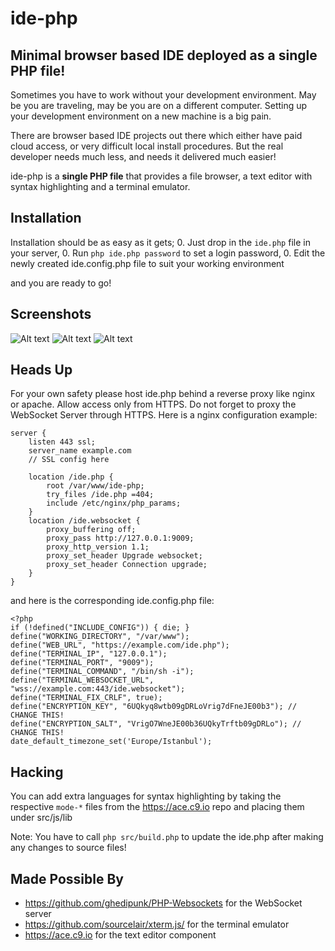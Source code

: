 # ide-php
## Minimal browser based IDE deployed as a single PHP file!

Sometimes you have to work without your development environment.
May be you are traveling, may be you are on a different computer.
Setting up your development environment on a new machine is a big pain.

There are browser based IDE projects out there which either have paid cloud access, or very difficult local install procedures. But the real developer needs much less, and needs it delivered much easier!

ide-php is a __single PHP file__ that provides a file browser, a text editor with syntax highlighting and a terminal emulator.

## Installation
Installation should be as easy as it gets;
 0. Just drop in the `ide.php` file in your server, 
 0. Run `php ide.php password` to set a login password,
 0. Edit the newly created ide.config.php file to suit your working environment

and you are ready to go!

## Screenshots
![Alt text](https://github.com/turerkan/ide-php/raw/master/screenshots/sc1.png "Screenshot 1")
![Alt text](https://github.com/turerkan/ide-php/raw/master/screenshots/sc2.png "Screenshot 2")
![Alt text](https://github.com/turerkan/ide-php/raw/master/screenshots/sc3.png "Screenshot 3")

## Heads Up
For your own safety please host ide.php behind a reverse proxy like nginx or apache. Allow access only from HTTPS. Do not forget to proxy the WebSocket Server
through HTTPS. Here is a nginx configuration example:
```
server {
    listen 443 ssl;
    server_name example.com
    // SSL config here
    
   	location /ide.php {
   		root /var/www/ide-php;
   		try_files /ide.php =404;
   		include /etc/nginx/php_params;
   	}
   	location /ide.websocket {
   		proxy_buffering off;
   		proxy_pass http://127.0.0.1:9009;
   		proxy_http_version 1.1;
   		proxy_set_header Upgrade websocket;
   	    proxy_set_header Connection upgrade;
   	}
}
```
and here is the corresponding ide.config.php file:
```
<?php
if (!defined("INCLUDE_CONFIG")) { die; }
define("WORKING_DIRECTORY", "/var/www");
define("WEB_URL", "https://example.com/ide.php");
define("TERMINAL_IP", "127.0.0.1");
define("TERMINAL_PORT", "9009");
define("TERMINAL_COMMAND", "/bin/sh -i");
define("TERMINAL_WEBSOCKET_URL", "wss://example.com:443/ide.websocket");
define("TERMINAL_FIX_CRLF", true);
define("ENCRYPTION_KEY", "6UQkyq8wtb09gDRLoVrig7dFneJE00b3"); // CHANGE THIS!
define("ENCRYPTION_SALT", "VrigO7WneJE00b36UQkyTrftb09gDRLo"); // CHANGE THIS!
date_default_timezone_set('Europe/Istanbul');
```
## Hacking
You can add extra languages for syntax highlighting by taking the respective `mode-*` files from the https://ace.c9.io repo and placing them under src/js/lib

Note: You have to call `php src/build.php` to update the ide.php after making any changes to source files!

## Made Possible By
* https://github.com/ghedipunk/PHP-Websockets for the WebSocket server
* https://github.com/sourcelair/xterm.js/ for the terminal emulator
* https://ace.c9.io for the text editor component
